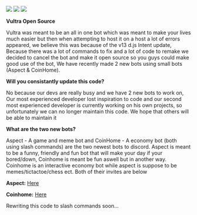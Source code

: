 ![](https://custom-icon-badges.herokuapp.com/github/stars/Armxxn34/Vultra-OpenSource?logo=star)
[![](https://custom-icon-badges.herokuapp.com/github/commit-activity/w/Armxxn34/Vultra-OpenSource?style=plastic&logo=github)](https://github.com/Armxxn34/Vultra-OpenSource)
[![](https://custom-icon-badges.herokuapp.com/github/last-commit/Armxxn34/Vultra-OpenSource?style=plastic&logo=github)](https://github.com/Armxxn34/Vultra-OpenSource)

**Vultra Open Source**

Vultra was meant to be an all in one bot which was meant to make your lives much easier but then when attempting to host it on a host a lot of errors appeared, we believe this was because of the v13 d.js Intent update, Because there was a lot of commands to fix and a lot of code to remake we decided to cancel the bot and make it open source so you guys could make good use of the bot, We have recently made 2 new bots using small bots (Aspect & CoinHome). 

**Will you consistantly update this code?**

No because our devs are really busy and we have 2 new bots to work on, Our most experienced developer lost inspiration to code and our second most experienced developer is currently working on his own projects, so unfortunately we can no longer maintain this code. We hope that others will be able to maintain it

**What are the two new bots?**

Aspect - A game and meme bot and CoinHome - A economy bot (both using slash commands) are the two newest bots to discord. Aspect is meant to be a funny, friendly and fun bot that will make your day if your bored/down, Coinhome is meant be fun aswell but in another way. Coinhome is an interactive economy bot while aspect is suppose to be memes/tictactoe/chess ect. Both of their invites are below

**Aspect:** [Here](https://discord.com/oauth2/authorize?client_id=846487386095222834&permissions=8&scope=applications.commands)

**Coinhome:** [Here](https://discord.com/api/oauth2/authorize?client_id=896727173136809994&permissions=0&scope=bot%20applications.commands)

Rewriting this code to slash commands soon...
